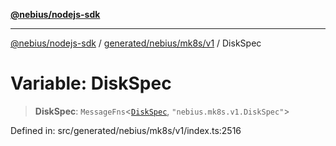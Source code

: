 [**@nebius/nodejs-sdk**](../../../../../README.md)

***

[@nebius/nodejs-sdk](../../../../../README.md) / [generated/nebius/mk8s/v1](../README.md) / DiskSpec

# Variable: DiskSpec

> **DiskSpec**: `MessageFns`\<[`DiskSpec`](../interfaces/DiskSpec.md), `"nebius.mk8s.v1.DiskSpec"`\>

Defined in: src/generated/nebius/mk8s/v1/index.ts:2516
